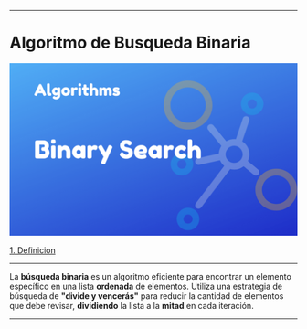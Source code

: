 
---
# Algoritmo de Busqueda Binaria

![ALgoritmo de BUsqueda Binaria](binary_search.png)

[1. Definicion](#definicion)

---
<!-- definicion -->
La **búsqueda binaria** es un algoritmo eficiente para encontrar un elemento específico en una lista **ordenada** de elementos. Utiliza una estrategia de búsqueda de **"divide y vencerás"** para reducir la cantidad de elementos que debe revisar, **dividiendo** la lista a la **mitad** en cada iteración.

---



